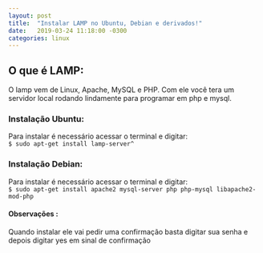 ```yaml
---
layout: post
title:  "Instalar LAMP no Ubuntu, Debian e derivados!"
date:   2019-03-24 11:18:00 -0300
categories: linux
---
```

## O que é LAMP:
O lamp vem de Linux, Apache, MySQL e PHP.
Com ele você tera um servidor local rodando lindamente para programar em php e mysql.

### Instalação Ubuntu:
Para instalar é necessário acessar o terminal e digitar:  
`$ sudo apt-get install lamp-server^ `

### Instalação Debian:  
Para instalar é necessário acessar o terminal e digitar:  
`$ sudo apt-get install apache2 mysql-server php php-mysql libapache2-mod-php `

#### Observações :
Quando instalar ele vai pedir uma confirmação basta digitar sua senha e depois digitar yes em sinal de confirmação
